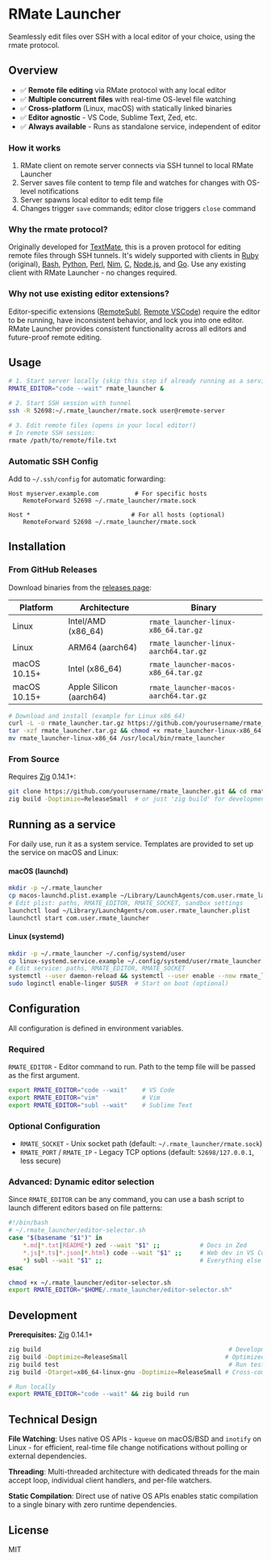 # RMate Launcher

Seamlessly edit files over SSH with a local editor of your choice, using the rmate protocol.

## Overview

- ✅ **Remote file editing** via RMate protocol with any local editor
- ✅ **Multiple concurrent files** with real-time OS-level file watching
- ✅ **Cross-platform** (Linux, macOS) with statically linked binaries
- ✅ **Editor agnostic** - VS Code, Sublime Text, Zed, etc.
- ✅ **Always available** - Runs as standalone service, independent of editor

### How it works

1. RMate client on remote server connects via SSH tunnel to local RMate Launcher
2. Server saves file content to temp file and watches for changes with OS-level notifications
3. Server spawns local editor to edit temp file
4. Changes trigger `save` commands; editor close triggers `close` command

### Why the rmate protocol?

Originally developed for [TextMate](https://github.com/textmate/rmate), this is a proven protocol for editing remote files through SSH tunnels. It's widely supported with clients in [Ruby](https://github.com/textmate/rmate) (original), [Bash](https://github.com/aurora/rmate), [Python](https://github.com/sclukey/rmate-python), [Perl](https://github.com/davidolrik/rmate-perl), [Nim](https://github.com/aurora/rmate-nim), [C](https://github.com/hanklords/rmate.c), [Node.js](https://github.com/jrnewell/jmate), and [Go](https://github.com/mattn/gomate). Use any existing client with RMate Launcher - no changes required.

### Why not use existing editor extensions?

Editor-specific extensions ([RemoteSubl](https://github.com/randy3k/RemoteSubl), [Remote VSCode](https://github.com/rafaelmaiolla/remote-vscode)) require the editor to be running, have inconsistent behavior, and lock you into one editor. RMate Launcher provides consistent functionality across all editors and future-proof remote editing.

## Usage

```bash
# 1. Start server locally (skip this step if already running as a service)
RMATE_EDITOR="code --wait" rmate_launcher &

# 2. Start SSH session with tunnel
ssh -R 52698:~/.rmate_launcher/rmate.sock user@remote-server

# 3. Edit remote files (opens in your local editor!)
# In remote SSH session:
rmate /path/to/remote/file.txt
```

### Automatic SSH Config

Add to `~/.ssh/config` for automatic forwarding:
```ssh-config
Host myserver.example.com          # For specific hosts
    RemoteForward 52698 ~/.rmate_launcher/rmate.sock

Host *                            # For all hosts (optional)
    RemoteForward 52698 ~/.rmate_launcher/rmate.sock
```

## Installation

### From GitHub Releases

Download binaries from the [releases page](../../releases):

| Platform | Architecture | Binary |
|----------|-------------|--------|
| Linux | Intel/AMD (x86_64) | `rmate_launcher-linux-x86_64.tar.gz` |
| Linux | ARM64 (aarch64) | `rmate_launcher-linux-aarch64.tar.gz` |
| macOS 10.15+ | Intel (x86_64) | `rmate_launcher-macos-x86_64.tar.gz` |
| macOS 10.15+ | Apple Silicon (aarch64) | `rmate_launcher-macos-aarch64.tar.gz` |

```bash
# Download and install (example for Linux x86_64)
curl -L -o rmate_launcher.tar.gz https://github.com/yourusername/rmate_launcher/releases/latest/download/rmate_launcher-linux-x86_64.tar.gz
tar -xzf rmate_launcher.tar.gz && chmod +x rmate_launcher-linux-x86_64
mv rmate_launcher-linux-x86_64 /usr/local/bin/rmate_launcher
```

### From Source

Requires [Zig](https://ziglang.org/) 0.14.1+:
```bash
git clone https://github.com/yourusername/rmate_launcher.git && cd rmate_launcher
zig build -Doptimize=ReleaseSmall  # or just 'zig build' for development
```

## Running as a service

For daily use, run it as a system service. Templates are provided to set up the service on macOS and Linux:

#### macOS (launchd)

```bash
mkdir -p ~/.rmate_launcher
cp macos-launchd.plist.example ~/Library/LaunchAgents/com.user.rmate_launcher.plist
# Edit plist: paths, RMATE_EDITOR, RMATE_SOCKET, sandbox settings
launchctl load ~/Library/LaunchAgents/com.user.rmate_launcher.plist
launchctl start com.user.rmate_launcher
```

#### Linux (systemd)

```bash
mkdir -p ~/.rmate_launcher ~/.config/systemd/user
cp linux-systemd.service.example ~/.config/systemd/user/rmate_launcher.service
# Edit service: paths, RMATE_EDITOR, RMATE_SOCKET
systemctl --user daemon-reload && systemctl --user enable --now rmate_launcher
sudo loginctl enable-linger $USER  # Start on boot (optional)
```

## Configuration

All configuration is defined in environment variables.

### Required

`RMATE_EDITOR` - Editor command to run. Path to the temp file will be passed as the first argument.
```bash
export RMATE_EDITOR="code --wait"    # VS Code
export RMATE_EDITOR="vim"            # Vim  
export RMATE_EDITOR="subl --wait"    # Sublime Text
```

### Optional Configuration

- `RMATE_SOCKET` - Unix socket path (default: `~/.rmate_launcher/rmate.sock`)
- `RMATE_PORT` / `RMATE_IP` - Legacy TCP options (default: `52698/127.0.0.1`, less secure)

### Advanced: Dynamic editor selection

Since `RMATE_EDITOR` can be any command, you can use a bash script to launch different editors based on file patterns:

```bash
#!/bin/bash
# ~/.rmate_launcher/editor-selector.sh
case "$(basename "$1")" in
    *.md|*.txt|README*) zed --wait "$1" ;;           # Docs in Zed
    *.js|*.ts|*.json|*.html) code --wait "$1" ;;     # Web dev in VS Code  
    *) subl --wait "$1" ;;                           # Everything else in Sublime
esac
```
```bash
chmod +x ~/.rmate_launcher/editor-selector.sh
export RMATE_EDITOR="$HOME/.rmate_launcher/editor-selector.sh"
```

## Development

**Prerequisites:** [Zig](https://ziglang.org/) 0.14.1+

```bash
zig build                                                    # Development build
zig build -Doptimize=ReleaseSmall                           # Optimized build  
zig build test                                               # Run tests
zig build -Dtarget=x86_64-linux-gnu -Doptimize=ReleaseSmall # Cross-compile

# Run locally
export RMATE_EDITOR="code --wait" && zig build run
```

## Technical Design

**File Watching**: Uses native OS APIs - `kqueue` on macOS/BSD and `inotify` on Linux - for efficient, real-time file change notifications without polling or external dependencies.

**Threading**: Multi-threaded architecture with dedicated threads for the main accept loop, individual client handlers, and per-file watchers.

**Static Compilation**: Direct use of native OS APIs enables static compilation to a single binary with zero runtime dependencies.

## License

MIT
